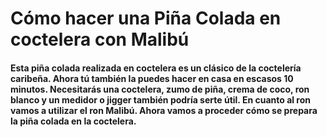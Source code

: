 # Cómo hacer una Piña Colada en coctelera con Malibú
#### Esta piña colada realizada en coctelera es un clásico de la coctelería caribeña. Ahora tú también la puedes hacer en casa en escasos 10 minutos. Necesitarás una coctelera, zumo de piña, crema de coco, ron blanco y un medidor o jigger también podría serte útil. En cuanto al ron vamos a utilizar el ron Malibú. Ahora vamos a proceder **cómo se prepara la piña colada en la coctelera**.
